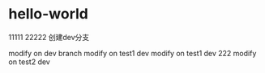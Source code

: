 hello-world
===========

11111
22222
创建dev分支

modify on dev branch
modify on test1 dev
modify on test1 dev 222 modify on test2 dev

